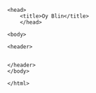 <!DOCTYPE
<html>
    <head>
        <title>Oy Blin</title>
        </head>
    
    <body>
    
    <header>
      
      
    </header>
    </body>
    
    </html>
